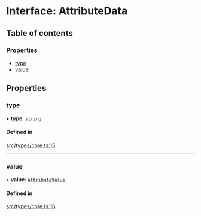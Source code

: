 # Interface: AttributeData

## Table of contents

### Properties

- [type](../wiki/AttributeData#type)
- [value](../wiki/AttributeData#value)

## Properties

### type

• **type**: `string`

#### Defined in

[src/types/core.ts:15](https://github.com/decisively-io/interview-sdk/blob/f6a9e1544070264c0422ae6f4514bc6f150675b7/src/types/core.ts#L15)

___

### value

• **value**: [`AttributeValue`](../wiki/Exports#attributevalue)

#### Defined in

[src/types/core.ts:16](https://github.com/decisively-io/interview-sdk/blob/f6a9e1544070264c0422ae6f4514bc6f150675b7/src/types/core.ts#L16)
